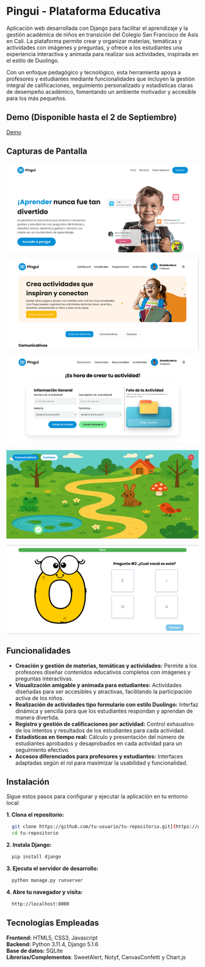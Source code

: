 
# Pingui - Plataforma Educativa

Aplicación web desarrollada con Django para facilitar el aprendizaje y la gestión académica de niños en transición del Colegio San Francisco de Asís en Cali. La plataforma permite crear y organizar materias, temáticas y actividades con imágenes y preguntas, y ofrece a los estudiantes una experiencia interactiva y animada para realizar sus actividades, inspirada en el estilo de Duolingo.

Con un enfoque pedagógico y tecnológico, esta herramienta apoya a profesores y estudiantes mediante funcionalidades que incluyen la gestión integral de calificaciones, seguimiento personalizado y estadísticas claras de desempeño académico, fomentando un ambiente motivador y accesible para los más pequeños.
## Demo (Disponible hasta el 2 de Septiembre)

[Demo](https://pingui.pythonanywhere.com/)


## Capturas de Pantalla

![App Screenshot](/pingui/static/assets/screenshots/home.png)

![App Screenshot](/pingui/static/assets/screenshots/activities.png)

![App Screenshot](/pingui/static/assets/screenshots/create_activities.png)

![App Screenshot](/pingui/static/assets/screenshots/learning.png)

![App Screenshot](/pingui/static/assets/screenshots/test.png)

## Funcionalidades

- **Creación y gestión de materias, temáticas y actividades:** Permite a los profesores diseñar contenidos educativos completos con imágenes y preguntas interactivas.
- **Visualización amigable y animada para estudiantes:** Actividades diseñadas para ser accesibles y atractivas, facilitando la participación activa de los niños.
- **Realización de actividades tipo formulario con estilo Duolingo:** Interfaz dinámica y sencilla para que los estudiantes respondan y aprendan de manera divertida.
- **Registro y gestión de calificaciones por actividad:** Control exhaustivo de los intentos y resultados de los estudiantes para cada actividad.
- **Estadísticas en tiempo real:** Cálculo y presentación del número de estudiantes aprobados y desaprobados en cada actividad para un seguimiento efectivo.
- **Accesos diferenciados para profesores y estudiantes:** Interfaces adaptadas según el rol para maximizar la usabilidad y funcionalidad.

## Instalación

Sigue estos pasos para configurar y ejecutar la aplicación en tu entorno local:

**1. Clona el repositorio:**

```bash
  git clone https://github.com/tu-usuario/tu-repositorio.git](https://github.com/eddiedev14/Pingui.git
  cd tu-repositorio
```

**2. Instala Django:**

```bash
  pip install django
```

**3. Ejecuta el servidor de desarrollo:**

```bash
  python manage.py runserver
```

**4. Abre tu navegador y visita:**

```bash
  http://localhost:8000
```

## Tecnologías Empleadas

**Frontend:** HTML5, CSS3, Javascript\
**Backend:** Python 3.11.4, Django 5.1.6\
**Base de datos:** SQLite\
**Librerias/Complementos**: SweetAlert, Notyf, CanvasConfetti y Chart.js
